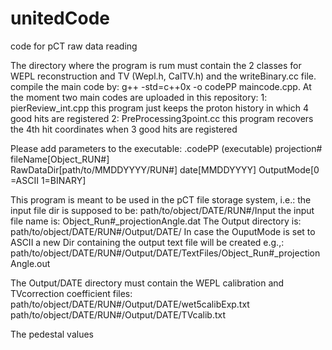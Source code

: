 # unitedCode
code for pCT raw data reading
 
The directory where the program is rum must contain the 2 classes for WEPL reconstruction and TV (Wepl.h, CalTV.h) and the writeBinary.cc file.
compile the main code by: g++ -std=c++0x  -o codePP maincode.cpp.
At the moment two main codes are uploaded in this repository:
1: pierReview_int.cpp
   this program just keeps the proton history in which 4 good hits are registered
2: PreProcessing3point.cc
   this program recovers the 4th hit coordinates when 3 good hits are registered

Please add parameters to the executable:
 .codePP (executable)
 projection# 
 fileName[Object_RUN#]  
 RawDataDir[path/to/MMDDYYYY/RUN#] 
 date[MMDDYYYY] 
 OutputMode[0 =ASCII 1=BINARY]
 
This program is meant to be used in the pCT file storage system, i.e.:
the input file dir is supposed to be:
path/to/object/DATE/RUN#/Input
the input file name is:
Object_Run#_projectionAngle.dat
The Output directory is:
path/to/object/DATE/RUN#/Output/DATE/
In case the OuputMode is set to ASCII a new Dir containing the output text file will be created e.g.,:
path/to/object/DATE/RUN#/Output/DATE/TextFiles/Object_Run#_projectionAngle.out

The Output/DATE directory must contain the WEPL calibration and TVcorrection coefficient files:
path/to/object/DATE/RUN#/Output/DATE/wet5calibExp.txt
path/to/object/DATE/RUN#/Output/DATE/TVcalib.txt

The pedestal values 

